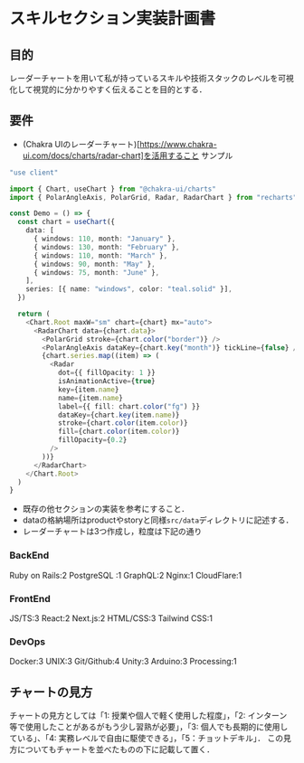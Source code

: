 # スキルセクション実装計画書
## 目的
レーダーチャートを用いて私が持っているスキルや技術スタックのレベルを可視化して視覚的に分かりやすく伝えることを目的とする．

## 要件
- (Chakra UIのレーダーチャート)[https://www.chakra-ui.com/docs/charts/radar-chart]を活用すること
サンプル
```typescript
"use client"

import { Chart, useChart } from "@chakra-ui/charts"
import { PolarAngleAxis, PolarGrid, Radar, RadarChart } from "recharts"

const Demo = () => {
  const chart = useChart({
    data: [
      { windows: 110, month: "January" },
      { windows: 130, month: "February" },
      { windows: 110, month: "March" },
      { windows: 90, month: "May" },
      { windows: 75, month: "June" },
    ],
    series: [{ name: "windows", color: "teal.solid" }],
  })

  return (
    <Chart.Root maxW="sm" chart={chart} mx="auto">
      <RadarChart data={chart.data}>
        <PolarGrid stroke={chart.color("border")} />
        <PolarAngleAxis dataKey={chart.key("month")} tickLine={false} />
        {chart.series.map((item) => (
          <Radar
            dot={{ fillOpacity: 1 }}
            isAnimationActive={true}
            key={item.name}
            name={item.name}
            label={{ fill: chart.color("fg") }}
            dataKey={chart.key(item.name)}
            stroke={chart.color(item.color)}
            fill={chart.color(item.color)}
            fillOpacity={0.2}
          />
        ))}
      </RadarChart>
    </Chart.Root>
  )
}
```

- 既存の他セクションの実装を参考にすること．
- dataの格納場所はproductやstoryと同様`src/data`ディレクトリに記述する．
- レーダーチャートは3つ作成し，粒度は下記の通り

### BackEnd
Ruby on Rails:2
PostgreSQL :1
GraphQL:2
Nginx:1
CloudFlare:1
### FrontEnd
JS/TS:3
React:2
Next.js:2
HTML/CSS:3
Tailwind CSS:1
### DevOps
Docker:3 
UNIX:3
Git/Github:4
Unity:3
Arduino:3
Processing:1

## チャートの見方
チャートの見方としては「1: 授業や個人で軽く使用した程度」，「2: インターン等で使用したことがあるがもう少し習熟が必要」，「3: 個人でも長期的に使用している」、「4: 実務レベルで自由に駆使できる」，「5：チョットデキル」．
この見方についてもチャートを並べたものの下に記載して置く．